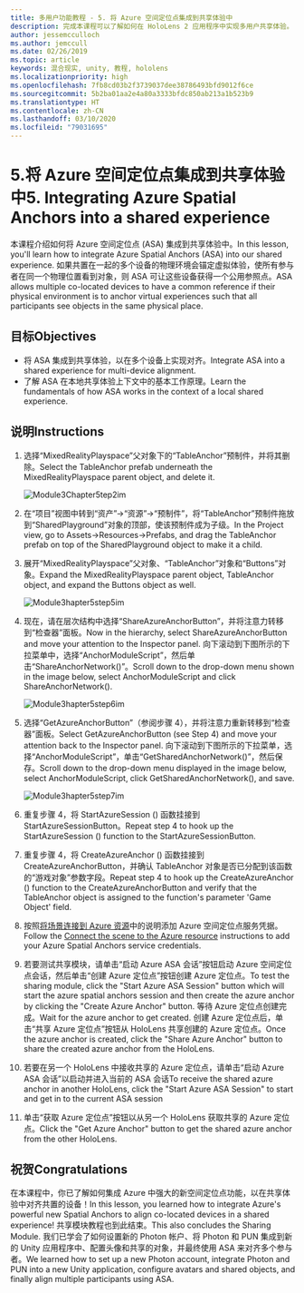 ```yaml
---
title: 多用户功能教程 - 5. 将 Azure 空间定位点集成到共享体验中
description: 完成本课程可以了解如何在 HoloLens 2 应用程序中实现多用户共享体验。
author: jessemcculloch
ms.author: jemccull
ms.date: 02/26/2019
ms.topic: article
keywords: 混合现实, unity, 教程, hololens
ms.localizationpriority: high
ms.openlocfilehash: 7fb8cd03b2f3739037dee38786493bfd9012f6ce
ms.sourcegitcommit: 5b2ba01aa2e4a80a3333bfdc850ab213a1b523b9
ms.translationtype: HT
ms.contentlocale: zh-CN
ms.lasthandoff: 03/10/2020
ms.locfileid: "79031695"
---
```

# <a name="5-integrating-azure-spatial-anchors-into-a-shared-experience"></a><span data-ttu-id="12ff3-105">5.将 Azure 空间定位点集成到共享体验中</span><span class="sxs-lookup"><span data-stu-id="12ff3-105">5. Integrating Azure Spatial Anchors into a shared experience</span></span>

<span data-ttu-id="12ff3-106">本课程介绍如何将 Azure 空间定位点 (ASA) 集成到共享体验中。</span><span class="sxs-lookup"><span data-stu-id="12ff3-106">In this lesson, you'll learn how to integrate Azure Spatial Anchors (ASA) into our shared experience.</span></span> <span data-ttu-id="12ff3-107">如果共置在一起的多个设备的物理环境会锚定虚拟体验，使所有参与者在同一个物理位置看到对象，则 ASA 可让这些设备获得一个公用参照点。</span><span class="sxs-lookup"><span data-stu-id="12ff3-107">ASA allows multiple co-located devices to have a common reference if their physical environment is to anchor virtual experiences such that all participants see objects in the same physical place.</span></span>

## <a name="objectives"></a><span data-ttu-id="12ff3-108">目标</span><span class="sxs-lookup"><span data-stu-id="12ff3-108">Objectives</span></span>

* <span data-ttu-id="12ff3-109">将 ASA 集成到共享体验，以在多个设备上实现对齐。</span><span class="sxs-lookup"><span data-stu-id="12ff3-109">Integrate ASA into a shared experience for multi-device alignment.</span></span>
* <span data-ttu-id="12ff3-110">了解 ASA 在本地共享体验上下文中的基本工作原理。</span><span class="sxs-lookup"><span data-stu-id="12ff3-110">Learn the fundamentals of how ASA works in the context of a local shared experience.</span></span>

## <a name="instructions"></a><span data-ttu-id="12ff3-111">说明</span><span class="sxs-lookup"><span data-stu-id="12ff3-111">Instructions</span></span>

1. <span data-ttu-id="12ff3-112">选择“MixedRealityPlayspace”父对象下的“TableAnchor”预制件，并将其删除。</span><span class="sxs-lookup"><span data-stu-id="12ff3-112">Select the TableAnchor prefab underneath the MixedRealityPlayspace parent object, and delete it.</span></span>

    ![Module3Chapter5tep2im](images/module3chapter5step2im.PNG)

2. <span data-ttu-id="12ff3-114">在“项目”视图中转到“资产”->“资源”->“预制件”，将“TableAnchor”预制件拖放到“SharedPlayground”对象的顶部，使该预制件成为子级。</span><span class="sxs-lookup"><span data-stu-id="12ff3-114">In the Project view, go to Assets->Resources->Prefabs, and drag the TableAnchor prefab on top of the SharedPlayground object to make it a child.</span></span>

3. <span data-ttu-id="12ff3-115">展开“MixedRealityPlayspace”父对象、“TableAnchor”对象和“Buttons”对象。</span><span class="sxs-lookup"><span data-stu-id="12ff3-115">Expand the MixedRealityPlayspace parent object, TableAnchor object, and expand the Buttons object as well.</span></span>

    ![Module3hapter5step5im](images/module3chapter5step5im.PNG)

4. <span data-ttu-id="12ff3-117">现在，请在层次结构中选择“ShareAzureAnchorButton”，并将注意力转移到“检查器”面板。</span><span class="sxs-lookup"><span data-stu-id="12ff3-117">Now in the hierarchy, select ShareAzureAnchorButton and move your attention to the Inspector panel.</span></span> <span data-ttu-id="12ff3-118">向下滚动到下图所示的下拉菜单中，选择“AnchorModuleScript”，然后单击“ShareAnchorNetwork()”。</span><span class="sxs-lookup"><span data-stu-id="12ff3-118">Scroll down to the drop-down menu shown in the image below, select AnchorModuleScript and click ShareAnchorNetwork().</span></span>

    ![Module3hapter5step6im](images/module3chapter5step6im.PNG)

5. <span data-ttu-id="12ff3-120">选择“GetAzureAnchorButton”（参阅步骤 4），并将注意力重新转移到“检查器”面板。</span><span class="sxs-lookup"><span data-stu-id="12ff3-120">Select GetAzureAnchorButton (see Step 4) and move your attention back to the Inspector panel.</span></span> <span data-ttu-id="12ff3-121">向下滚动到下图所示的下拉菜单，选择“AnchorModuleScript”，单击“GetSharedAnchorNetwork()”，然后保存。</span><span class="sxs-lookup"><span data-stu-id="12ff3-121">Scroll down to the drop-down menu displayed in the image below, select AnchorModuleScript, click GetSharedAnchorNetwork(), and save.</span></span>

    ![Module3hapter5step7im](images/module3chapter5step7im.PNG)

6. <span data-ttu-id="12ff3-123">重复步骤 4，将 StartAzureSession () 函数挂接到 StartAzureSessionButton。</span><span class="sxs-lookup"><span data-stu-id="12ff3-123">Repeat step 4 to hook up the StartAzureSession () function to the StartAzureSessionButton.</span></span>

7. <span data-ttu-id="12ff3-124">重复步骤 4，将 CreateAzureAnchor () 函数挂接到 CreateAzureAnchorButton，并确认 TableAnchor 对象是否已分配到该函数的“游戏对象”参数字段。</span><span class="sxs-lookup"><span data-stu-id="12ff3-124">Repeat step 4 to hook up the CreateAzureAnchor () function to the CreateAzureAnchorButton and verify that the TableAnchor object is assigned to the function's parameter 'Game Object' field.</span></span>

8. <span data-ttu-id="12ff3-125">按照[将场景连接到 Azure 资源](mrlearning-asa-ch1.md#4-connect-the-scene-to-the-azure-resource)中的说明添加 Azure 空间定位点服务凭据。</span><span class="sxs-lookup"><span data-stu-id="12ff3-125">Follow the [Connect the scene to the Azure resource](mrlearning-asa-ch1.md#4-connect-the-scene-to-the-azure-resource) instructions to add your Azure Spatial Anchors service credentials.</span></span>

9. <span data-ttu-id="12ff3-126">若要测试共享模块，请单击“启动 Azure ASA 会话”按钮启动 Azure 空间定位点会话，然后单击“创建 Azure 定位点”按钮创建 Azure 定位点。</span><span class="sxs-lookup"><span data-stu-id="12ff3-126">To test the sharing module, click the "Start Azure ASA Session" button which will start the azure spatial anchors session and then create the azure anchor by clicking the "Create Azure Anchor" button.</span></span> <span data-ttu-id="12ff3-127">等待 Azure 定位点创建完成。</span><span class="sxs-lookup"><span data-stu-id="12ff3-127">Wait for the azure anchor to get created.</span></span> <span data-ttu-id="12ff3-128">创建 Azure 定位点后，单击“共享 Azure 定位点”按钮从 HoloLens 共享创建的 Azure 定位点。</span><span class="sxs-lookup"><span data-stu-id="12ff3-128">Once the azure anchor is created, click the "Share Azure Anchor" button to share the created azure anchor from the HoloLens.</span></span>

10. <span data-ttu-id="12ff3-129">若要在另一个 HoloLens 中接收共享的 Azure 定位点，请单击“启动 Azure ASA 会话”以启动并进入当前的 ASA 会话</span><span class="sxs-lookup"><span data-stu-id="12ff3-129">To receive the shared azure anchor in another HoloLens, click the "Start Azure ASA Session" to start and get in to the current ASA session</span></span>

11. <span data-ttu-id="12ff3-130">单击“获取 Azure 定位点”按钮以从另一个 HoloLens 获取共享的 Azure 定位点。</span><span class="sxs-lookup"><span data-stu-id="12ff3-130">Click the "Get Azure Anchor" button to get the shared azure anchor from the other HoloLens.</span></span>

## <a name="congratulations"></a><span data-ttu-id="12ff3-131">祝贺</span><span class="sxs-lookup"><span data-stu-id="12ff3-131">Congratulations</span></span>

<span data-ttu-id="12ff3-132">在本课程中，你已了解如何集成 Azure 中强大的新空间定位点功能，以在共享体验中对齐共置的设备！</span><span class="sxs-lookup"><span data-stu-id="12ff3-132">In this lesson, you learned how to integrate Azure's powerful new Spatial Anchors to align co-located devices in a shared experience!</span></span> <span data-ttu-id="12ff3-133">共享模块教程也到此结束。</span><span class="sxs-lookup"><span data-stu-id="12ff3-133">This also concludes the Sharing Module.</span></span> <span data-ttu-id="12ff3-134">我们已学会了如何设置新的 Photon 帐户、将 Photon 和 PUN 集成到新的 Unity 应用程序中、配置头像和共享的对象，并最终使用 ASA 来对齐多个参与者。</span><span class="sxs-lookup"><span data-stu-id="12ff3-134">We learned how to set up a new Photon account, integrate Photon and PUN into a new Unity application, configure avatars and shared objects, and finally align multiple participants using ASA.</span></span>
